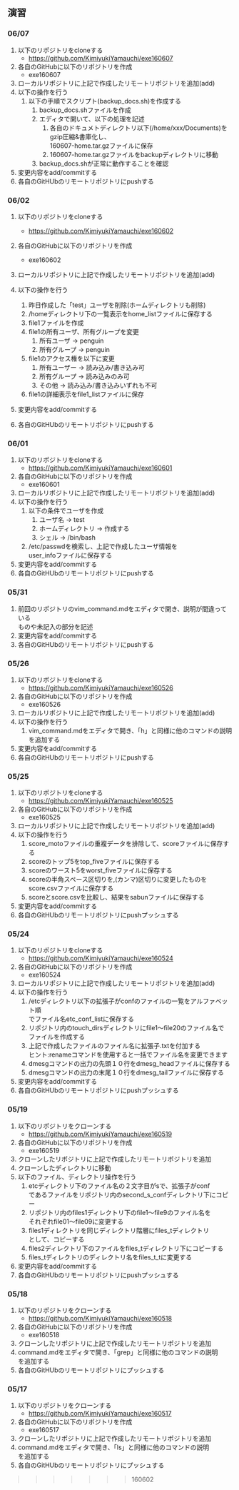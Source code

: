 ## 演習

### 06/07

1. 以下のリポジトリをcloneする
	- https://github.com/KimiyukiYamauchi/exe160607
1. 各自のGitHubに以下のリポジトリを作成
	- exe160607
1. ローカルリポジトリに上記で作成したリモートリポジトリを追加(add)
1. 以下の操作を行う
	1. 以下の手順でスクリプト(backup_docs.sh)を作成する
		1. backup_docs.shファイルを作成
		1. エディタで開いて、以下の処理を記述
			1. 各自のドキュメトディレクトリ以下(/home/xxx/Documents)をgzip圧縮&書庫化し、  
			160607-home.tar.gzファイルに保存
			1. 160607-home.tar.gzファイルをbackupディレクトリに移動
		1. backup_docs.shが正常に動作することを確認
1. 変更内容をadd/commitする
1. 各自のGitHUbのリモートリポジトリにpushする


### 06/02

1. 以下のリポジトリをcloneする
	- https://github.com/KimiyukiYamauchi/exe160602
1. 各自のGitHubに以下のリポジトリを作成
	- exe160602
1. ローカルリポジトリに上記で作成したリモートリポジトリを追加(add)
1. 以下の操作を行う
	1. 昨日作成した「test」ユーザを削除(ホームディレクトリも削除)
	1. /homeディレクトリ下の一覧表示をhome_listファイルに保存する
	1. file1ファイルを作成
	1. file1の所有ユーザ、所有グループを変更
		1. 所有ユーザ -> penguin
		1. 所有グループ -> penguin
	1. file1のアクセス権を以下に変更
		1. 所有ユーザー -> 読み込み/書き込み可
		1. 所有グループ -> 読み込みのみ可
		1. その他 -> 読み込み/書き込みいずれも不可
	1. file1の詳細表示をfile1_listファイルに保存

1. 変更内容をadd/commitする
1. 各自のGitHUbのリモートリポジトリにpushする


### 06/01

1. 以下のリポジトリをcloneする
	- https://github.com/KimiyukiYamauchi/exe160601
1. 各自のGitHubに以下のリポジトリを作成
	- exe160601
1. ローカルリポジトリに上記で作成したリモートリポジトリを追加(add)
1. 以下の操作を行う
	1. 以下の条件でユーザを作成
		1. ユーザ名 -> test
		1. ホームディレクトリ -> 作成する
		1. シェル -> /bin/bash
	1. /etc/passwdを検索し、上記で作成したユーザ情報を  
	user_infoファイルに保存する
1. 変更内容をadd/commitする
1. 各自のGitHUbのリモートリポジトリにpushする

### 05/31

1. 前回のリポジトリのvim_command.mdをエディタで開き、説明が間違っている  
ものや未記入の部分を記述
1. 変更内容をadd/commitする
1. 各自のGitHUbのリモートリポジトリにpushする

### 05/26

1. 以下のリポジトリをcloneする
	- https://github.com/KimiyukiYamauchi/exe160526
1. 各自のGitHubに以下のリポジトリを作成
	- exe160526
1. ローカルリポジトリに上記で作成したリモートリポジトリを追加(add)
1. 以下の操作を行う
	1. vim_command.mdをエディタで開き、「h」と同様に他のコマンドの説明  
を追加する
1. 変更内容をadd/commitする
1. 各自のGitHUbのリモートリポジトリにpushする

### 05/25

1. 以下のリポジトリをcloneする
	- https://github.com/KimiyukiYamauchi/exe160525
1. 各自のGitHubに以下のリポジトリを作成
	- exe160525
1. ローカルリポジトリに上記で作成したリモートリポジトリを追加(add)
1. 以下の操作を行う
	1. score_motoファイルの重複データを排除して、scoreファイルに保存する
	1. scoreのトップ5をtop_fiveファイルに保存する
	1. scoreのワースト5をworst_fiveファイルに保存する
	1. scoreの半角スペース区切りを,(カンマ)区切りに変更したものを  
	score.csvファイルに保存する
	1. scoreとscore.csvを比較し、結果をsabunファイルに保存する
1. 変更内容をadd/commitする
1. 各自のGitHUbのリモートリポジトリにpushプッシュする


### 05/24

1. 以下のリポジトリをcloneする
	- https://github.com/KimiyukiYamauchi/exe160524
1. 各自のGitHubに以下のリポジトリを作成
	- exe160524
1. ローカルリポジトリに上記で作成したリモートリポジトリを追加(add)
1. 以下の操作を行う
	1. /etcディレクトリ以下の拡張子がconfのファイルの一覧をアルファベット順  
	でファイル名etc_conf_listに保存する
	1. リポジトリ内のtouch_dirsディレクトリにfile1〜file20のファイル名で  
	ファイルを作成する
	1. 上記で作成したファイルのファイル名に拡張子.txtを付加する  
	ヒント:renameコマンドを使用すると一括でファイル名を変更できます
	1. dmesgコマンドの出力の先頭１０行をdmesg_headファイルに保存する
	1. dmesgコマンドの出力の末尾１０行をdmesg_tailファイルに保存する
1. 変更内容をadd/commitする
1. 各自のGitHUbのリモートリポジトリにpushプッシュする

### 05/19

1. 以下のリポジトリをクローンする
	- https://github.com/KimiyukiYamauchi/exe160519
1. 各自のGitHubに以下のリポジトリを作成
	- exe160519
1. クローンしたリポジトリに上記で作成したリモートリポジトリを追加
1. クローンしたディレクトリに移動
1. 以下のファイル、ディレクトリ操作を行う
	1. etcディレクトリ下のファイル名の２文字目がsで、拡張子がconf  
	であるファイルをリポジトリ内のsecond_s_confディレクトリ下にコピー
	1. リポジトリ内のfiles1ディレクトリ下のfile1〜file9のファイル名を  
	それぞれfile01〜file09に変更する
	1. files1ディレクトリを同じディレクトリ階層にfiles_tディレクトリ  
	として、コピーする
	1. files2ディレクトリ下のファイルをfiles_tディレクトリ下にコピーする
	1. files_tディレクトリのディレクトリ名をfiles_t_tに変更する
1. 変更内容をadd/commitする
1. 各自のGitHUbのリモートリポジトリにpushプッシュする

### 05/18

1. 以下のリポジトリをクローンする
	- https://github.com/KimiyukiYamauchi/exe160518
1. 各自のGitHubに以下のリポジトリを作成
	- exe160518
1. クローンしたリポジトリに上記で作成したリモートリポジトリを追加
1. command.mdをエディタで開き、「grep」と同様に他のコマンドの説明  
を追加する
1. 各自のGitHUbのリモートリポジトリにプッシュする

### 05/17

1. 以下のリポジトリをクローンする
	- https://github.com/KimiyukiYamauchi/exe160517
1. 各自のGitHubに以下のリポジトリを作成
	- exe160517
1. クローンしたリポジトリに上記で作成したリモートリポジトリを追加
1. command.mdをエディタで開き、「ls」と同様に他のコマンドの説明  
を追加する
1. 各自のGitHUbのリモートリポジトリにプッシュする
>>>>>>> 160602
